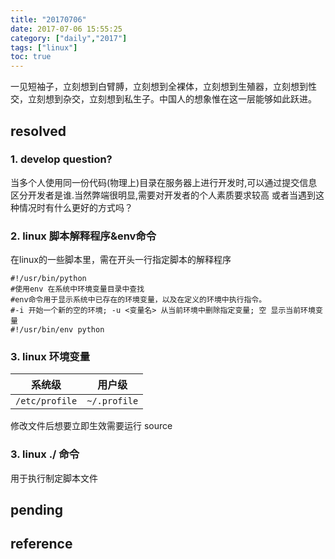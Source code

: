```yaml
---
title: "20170706"
date: 2017-07-06 15:55:25
category: ["daily","2017"]
tags: ["linux"]
toc: true
---
```

一见短袖子，立刻想到白臂膊，立刻想到全裸体，立刻想到生殖器，立刻想到性交，立刻想到杂交，立刻想到私生子。中国人的想象惟在这一层能够如此跃进。
<!--more-->

## resolved

### 1. develop question?
当多个人使用同一份代码(物理上)目录在服务器上进行开发时,可以通过提交信息区分开发者是谁.当然弊端很明显,需要对开发者的个人素质要求较高
或者当遇到这种情况时有什么更好的方式吗？ 

### 2. linux 脚本解释程序&env命令

在linux的一些脚本里，需在开头一行指定脚本的解释程序

```
#!/usr/bin/python
#使用env 在系统中环境变量目录中查找
#env命令用于显示系统中已存在的环境变量，以及在定义的环境中执行指令。
#-i 开始一个新的空的环境; -u <变量名> 从当前环境中删除指定变量; 空 显示当前环境变量
#!/usr/bin/env python
```

### 3. linux 环境变量

| 系统级 | 用户级 |
| ---- | ---- |
| `/etc/profile` | `~/.profile` |

修改文件后想要立即生效需要运行 source <profilename>  

### 3. linux ./<filename> 命令
用于执行制定脚本文件

## pending

## reference
